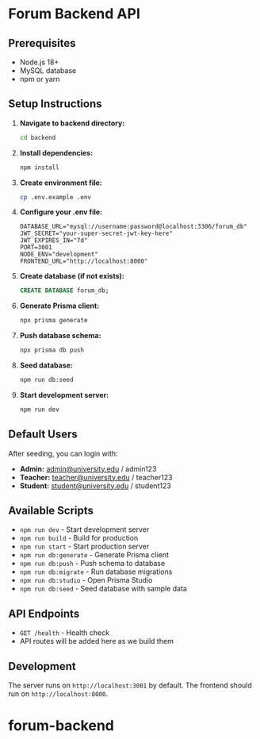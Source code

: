 # Forum Backend API

## Prerequisites

- Node.js 18+ 
- MySQL database
- npm or yarn

## Setup Instructions

1. **Navigate to backend directory:**
   ```bash
   cd backend
   ```

2. **Install dependencies:**
   ```bash
   npm install
   ```

3. **Create environment file:**
   ```bash
   cp .env.example .env
   ```

4. **Configure your .env file:**
   ```env
   DATABASE_URL="mysql://username:password@localhost:3306/forum_db"
   JWT_SECRET="your-super-secret-jwt-key-here"
   JWT_EXPIRES_IN="7d"
   PORT=3001
   NODE_ENV="development"
   FRONTEND_URL="http://localhost:8000"
   ```

5. **Create database (if not exists):**
   ```sql
   CREATE DATABASE forum_db;
   ```

6. **Generate Prisma client:**
   ```bash
   npx prisma generate
   ```

7. **Push database schema:**
   ```bash
   npx prisma db push
   ```

8. **Seed database:**
   ```bash
   npm run db:seed
   ```

9. **Start development server:**
   ```bash
   npm run dev
   ```

## Default Users

After seeding, you can login with:

- **Admin:** admin@university.edu / admin123
- **Teacher:** teacher@university.edu / teacher123  
- **Student:** student@university.edu / student123

## Available Scripts

- `npm run dev` - Start development server
- `npm run build` - Build for production
- `npm run start` - Start production server
- `npm run db:generate` - Generate Prisma client
- `npm run db:push` - Push schema to database
- `npm run db:migrate` - Run database migrations
- `npm run db:studio` - Open Prisma Studio
- `npm run db:seed` - Seed database with sample data

## API Endpoints

- `GET /health` - Health check
- API routes will be added here as we build them

## Development

The server runs on `http://localhost:3001` by default.
The frontend should run on `http://localhost:8000`.
# forum-backend
